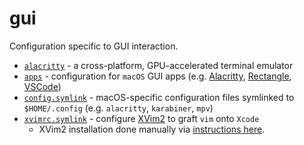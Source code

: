 # gui

Configuration specific to GUI interaction.

- [`alacritty`](./alacritty) - a cross-platform, GPU-accelerated terminal emulator
- [`apps`](./apps) - configuration for `macOS` GUI apps (e.g. [Alacritty](https://github.com/alacritty/alacritty), [Rectangle](https://github.com/rxhanson/Rectangle), [VSCode](https://github.com/microsoft/vscode))
- [`config.symlink`](./config.symlink) - macOS-specific configuration files symlinked to `$HOME/.config` (e.g. `alacritty`, `karabiner`, `mpv`)
- [`xvimrc.symlink`](./xvimrc.symlink) - configure [XVim2](https://github.com/XVimProject/XVim2) to graft `vim` onto `Xcode`
  - XVim2 installation done manually via [instructions here](https://github.com/XVimProject/XVim2#install).
